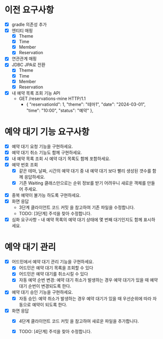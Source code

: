 # 이전 요구사항
- [x] gradle 의존성 추가
- [x] 엔티티 매핑
  - [x] Theme
  - [x] Time
  - [x] Member
  - [x] Reservation
- [x] 연관관계 매핑
- [x] JDBC JPA로 전환
  - [x] Theme
  - [x] Time
  - [x] Member
  - [x] Reservation
- [x] 내 예약 목록 조회 기능 API
  - GET /reservations-mine HTTP/1.1
    - {
      "reservationId": 1,
      "theme": "테마1",
      "date": "2024-03-01",
      "time": "10:00",
      "status": "예약"
      },

# 예약 대기 기능 요구사항
- [x] 예약 대기 요청 기능을 구현하세요.
- [x] 예약 대기 취소 기능도 함께 구현하세요.
- [x] 내 예약 목록 조회 시 예약 대기 목록도 함께 포함하세요.
- [x] 예약 번호 조회
  - [x] 같은 테마, 날짜, 시간의 예약 대기 중 내 예약 대기 보다 빨리 생성된 갯수를 함께 응답하세요.
  - [x] 기존 Waiting 클래스만으로는 순위 정보를 받기 어려우니 새로운 객체를 만들어 주세요.
- [x] 중복 예약이 불가능 하도록 구현하세요.
- [x] 화면 응답
  - 3단계 클라이언트 코드 커밋 을 참고하여 기존 파일을 수정합니다.
  - TODO: [3단계] 주석을 찾아 수정합니다.
- [x] 심화 요구사항 - 내 예약 목록의 예약 대기 상태에 몇 번째 대기인지도 함께 표시하세요.

# 예약 대기 관리
- [x] 어드민에서 예약 대기 관리 기능을 구현하세요.
  - [x] 어드민은 예약 대기 목록을 조회할 수 있다
  - [x] 어드민은 예약 대기를 취소시킬 수 있다
  - [x] 자동 예약 순번 변경: 예약 대기 취소가 발생하는 경우 예약 대기가 있을 때 예약 대기 순번이 변경되도록 한다.
- [x] 예약 대기 승인 기능을 구현하세요. 
  - [x] 자동 승인: 예약 취소가 발생하는 경우 예약 대기가 있을 때 우선순위에 따라 자동으로 예약이 되도록 한다.
- [x] 화면 응답
  - [x] 4단계 클라이언트 코드 커밋 을 참고하여 새로운 파일을 추가합니다.
  - [x] TODO: [4단계] 주석을 찾아 수정합니다.

